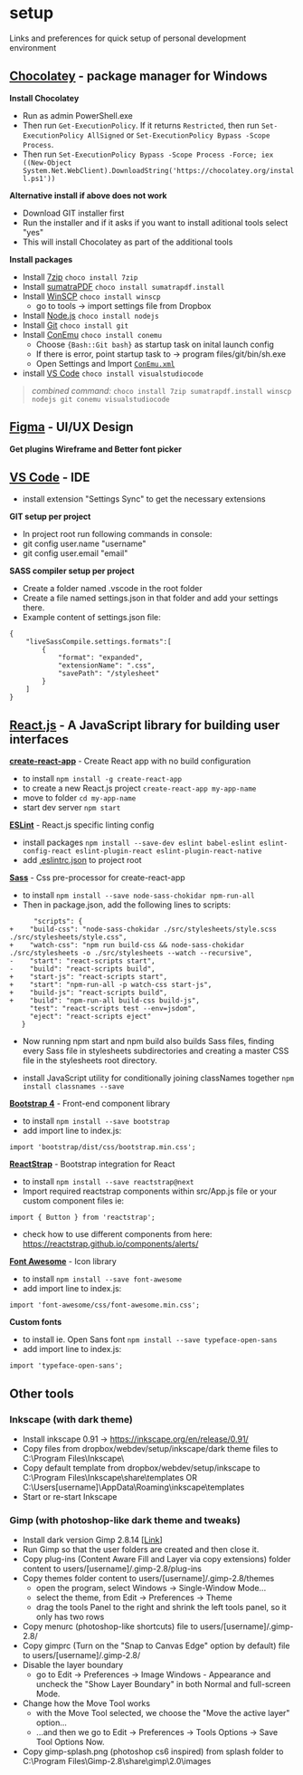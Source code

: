 # setup
Links and preferences for quick setup of personal development environment

## [Chocolatey](https://chocolatey.org/) - package manager for Windows

**Install Chocolatey**
- Run as admin PowerShell.exe
- Then run `Get-ExecutionPolicy`. If it returns `Restricted`, then run `Set-ExecutionPolicy AllSigned` or `Set-ExecutionPolicy Bypass -Scope Process`.
- Then run `Set-ExecutionPolicy Bypass -Scope Process -Force; iex ((New-Object                                              System.Net.WebClient).DownloadString('https://chocolatey.org/install.ps1'))`

**Alternative install if above does not work**
- Download GIT installer first 
- Run the installer and if it asks if you want to install aditional tools select "yes"
- This will install Chocolatey as part of the additional tools

**Install packages**
- Install [7zip](https://www.7-zip.org/) `choco install 7zip`
- Install [sumatraPDF](https://www.sumatrapdfreader.org/free-pdf-reader.html) `choco install sumatrapdf.install`
- Install [WinSCP](https://winscp.net) `choco install winscp`
  - go to tools -> import settings file from Dropbox
- Install [Node.js](https://nodejs.org/en/) `choco install nodejs`
- Install [Git](https://git-scm.com/) `choco install git`
- Install [ConEmu](https://conemu.github.io/) `choco install conemu`
  - Choose `{Bash::Git bash}` as startup task on inital launch config
  - If there is error, point startup task to -> program files/git/bin/sh.exe
  - Open Settings and Import [`ConEmu.xml`](ConEmu.xml)
- install [VS Code](https://code.visualstudio.com/) `choco install visualstudiocode`
>
>*combined command:* `choco install 7zip sumatrapdf.install winscp nodejs git conemu visualstudiocode`
>

## [Figma](https://figma.com/) - UI/UX Design

**Get plugins Wireframe and Better font picker**


## [VS Code](https://code.visualstudio.com/) - IDE

- install extension "Settings Sync" to get the necessary extensions

**GIT setup per project**
- In project root run following commands in console:
- git config user.name "username"
- git config user.email "email"

**SASS compiler setup per project**
- Create a folder named .vscode in the root folder
- Create a file named settings.json in that folder and add your settings there.
- Example content of settings.json file:
```
{
    "liveSassCompile.settings.formats":[
        {
            "format": "expanded",
            "extensionName": ".css",
            "savePath": "/stylesheet"
        }
    ]
}
```

## [React.js](https://reactjs.org/) - A JavaScript library for building user interfaces

**[create-react-app](https://github.com/facebook/create-react-app)** - Create React app with no build configuration
- to install `npm install -g create-react-app`
- to create a new React.js project `create-react-app my-app-name`
- move to folder `cd my-app-name`
- start dev server `npm start`

**[ESLint](https://eslint.org/)** - React.js specific linting config
- install packages `npm install --save-dev eslint babel-eslint eslint-config-react eslint-plugin-react eslint-plugin-react-native`
- add [.eslintrc.json](https://github.com/jotttt/setup/blob/master/ESLint/.eslintrc.json) to project root  

**[Sass](https://sass-lang.com/)** - Css pre-processor for create-react-app
- to install `npm install --save node-sass-chokidar npm-run-all`
- Then in package.json, add the following lines to scripts: 
```
      "scripts": {
+    "build-css": "node-sass-chokidar ./src/stylesheets/style.scss ./src/stylesheets/style.css",
+    "watch-css": "npm run build-css && node-sass-chokidar ./src/stylesheets -o ./src/stylesheets --watch --recursive",
-    "start": "react-scripts start",
-    "build": "react-scripts build",
+    "start-js": "react-scripts start",
+    "start": "npm-run-all -p watch-css start-js",
+    "build-js": "react-scripts build",
+    "build": "npm-run-all build-css build-js",
     "test": "react-scripts test --env=jsdom",
     "eject": "react-scripts eject"
   }
```
- Now running npm start and npm build also builds Sass files, finding every Sass file in stylesheets subdirectories and creating a master CSS file in the stylesheets root directory.

- install JavaScript utility for conditionally joining classNames together `npm install classnames --save`

**[Bootstrap 4](https://getbootstrap.com/)** - Front-end component library
- to install `npm install --save bootstrap`
- add import line to index.js:
```
import 'bootstrap/dist/css/bootstrap.min.css';
```

**[ReactStrap](https://reactstrap.github.io/)** - Bootstrap integration for React
- to install `npm install --save reactstrap@next`
- Import required reactstrap components within src/App.js file or your custom component files ie:
```
import { Button } from 'reactstrap';
```
- check how to use different components from here: https://reactstrap.github.io/components/alerts/ 

**[Font Awesome](https://fontawesome.com/)** - Icon library
- to install `npm install --save font-awesome`
- add import line to index.js:
```  
import 'font-awesome/css/font-awesome.min.css';
```

**Custom fonts**
- to install ie. Open Sans font `npm install --save typeface-open-sans`
- add import line to index.js:
```  
import 'typeface-open-sans';
```
## Other tools

### Inkscape (with dark theme)
- Install inkscape 0.91 -> https://inkscape.org/en/release/0.91/
- Copy files from dropbox/webdev/setup/inkscape/dark theme files to C:\Program Files\Inkscape\
- Copy default template from dropbox/webdev/setup/inkscape to C:\Program Files\Inkscape\share\templates OR C:\Users\[username]\AppData\Roaming\inkscape\templates
- Start or re-start Inkscape

### Gimp (with photoshop-like dark theme and tweaks)
- Install dark version Gimp 2.8.14 [[Link](http://www.partha.com/)]
- Run Gimp so that the user folders are created and then close it.  
- Copy plug-ins (Content Aware Fill and Layer via copy extensions) folder content to users/[username]/.gimp-2.8/plug-ins
- Copy themes folder content to users/[username]/.gimp-2.8/themes
  - open the program, select Windows -> Single-Window Mode...
  - select the theme, from Edit -> Preferences -> Theme
  - drag the tools Panel to the right and shrink the left tools panel, so it only has two rows
- Copy menurc (photoshop-like shortcuts) file to users/[username]/.gimp-2.8/
- Copy gimprc (Turn on the "Snap to Canvas Edge" option by default) file to users/[username]/.gimp-2.8/
- Disable the layer boundary
  - go to Edit -> Preferences -> Image Windows - Appearance and uncheck the "Show Layer Boundary" in both Normal and full-screen Mode.
- Change how the Move Tool works
  - with the Move Tool selected, we choose the "Move the active layer" option...
  - ...and then we go to Edit -> Preferences -> Tools Options -> Save Tool Options Now.
- Copy gimp-splash.png (photoshop cs6 inspired) from splash folder to C:\Program Files\Gimp-2.8\share\gimp\2.0\images
